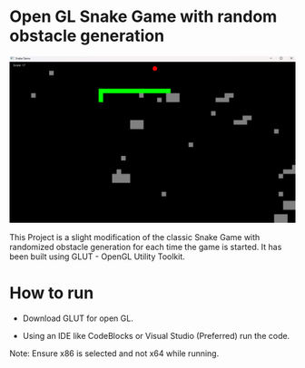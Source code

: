 # Open GL Snake Game with random obstacle generation

![alt text](<Screenshot snake game-1.png>)

This Project is a slight modification of the classic Snake Game with randomized obstacle 
generation for each time the game is started.
It has been built using GLUT - OpenGL Utility Toolkit.

# How to run

- Download GLUT for open GL.

- Using an IDE like CodeBlocks or Visual Studio (Preferred) run the code.

Note: Ensure x86 is selected and not x64 while running.
